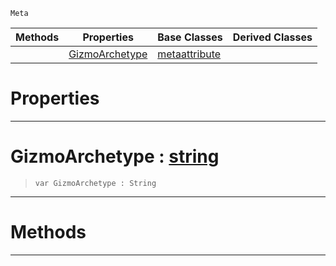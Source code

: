  `Meta`

|Methods|Properties|Base Classes|Derived Classes|
|---|---|---|---|
| |[ GizmoArchetype](https://github.com/zeroengineteam/ZeroDocs/blob/master/code_reference/class_reference/metaeditorgizmo.markdown#gizmoarchetype-zero-engi)|[metaattribute](https://github.com/zeroengineteam/ZeroDocs/blob/master/code_reference/class_reference/metaattribute.markdown)| |


 #  Properties


---  
 #  GizmoArchetype : [string](https://github.com/zeroengineteam/ZeroDocs/blob/master/code_reference/nada_base_types/string.markdown)

> 
> ``` lang=cpp, name=Nada
> var GizmoArchetype : String


---  
 #  Methods


---  
 

 